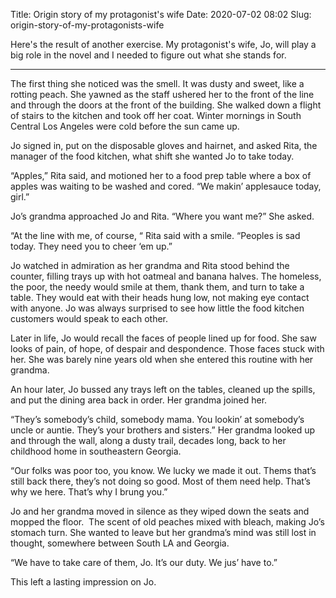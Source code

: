 Title: Origin story of my protagonist's wife
Date: 2020-07-02 08:02
Slug: origin-story-of-my-protagonists-wife

Here's the result of another exercise. My protagonist's wife, Jo, will play a big role in the novel and I needed to figure out what she stands for.

---

The first thing she noticed was the smell. It was dusty and sweet, like a rotting peach. She yawned as the staff ushered her to the front of the line and through the doors at the front of the building. She walked down a flight of stairs to the kitchen and took off her coat. Winter mornings in South Central Los Angeles were cold before the sun came up.

Jo signed in, put on the disposable gloves and hairnet, and asked Rita, the manager of the food kitchen, what shift she wanted Jo to take today.

“Apples,” Rita said, and motioned her to a food prep table where a box of apples was waiting to be washed and cored. “We makin’ applesauce today, girl.”

Jo’s grandma approached Jo and Rita. “Where you want me?” She asked. 

“At the line with me, of course, “ Rita said with a smile. “Peoples is sad today. They need you to cheer ‘em up.”

Jo watched in admiration as her grandma and Rita stood behind the counter, filling trays up with hot oatmeal and banana halves. The homeless, the poor, the needy would smile at them, thank them, and turn to take a table. They would eat with their heads hung low, not making eye contact with anyone. Jo was always surprised to see how little the food kitchen customers would speak to each other. 

Later in life, Jo would recall the faces of people lined up for food. She saw looks of pain, of hope, of despair and despondence. Those faces stuck with her. She was barely nine years old when she entered this routine with her grandma.

An hour later, Jo bussed any trays left on the tables, cleaned up the spills, and put the dining area back in order. Her grandma joined her. 

“They’s somebody’s child, somebody mama. You lookin’ at somebody’s uncle or auntie. They’s your brothers and sisters.” Her grandma looked up and through the wall, along a dusty trail, decades long, back to her childhood home in southeastern Georgia.

“Our folks was poor too, you know. We lucky we made it out. Thems that’s still back there, they’s not doing so good. Most of them need help. That’s why we here. That’s why I brung you.”

Jo and her grandma moved in silence as they wiped down the seats and mopped the floor.  The scent of old peaches mixed with bleach, making Jo’s stomach turn. She wanted to leave but her grandma’s mind was still lost in thought, somewhere between South LA and Georgia. 

“We have to take care of them, Jo. It’s our duty. We jus’ have to.” 

This left a lasting impression on Jo.